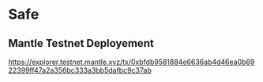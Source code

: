# Safe

## Mantle Testnet Deployement

https://explorer.testnet.mantle.xyz/tx/0xbfdb9581884e6636ab4d46ea0b6922399ff47a2a356bc333a3bb5dafbc9c37ab
